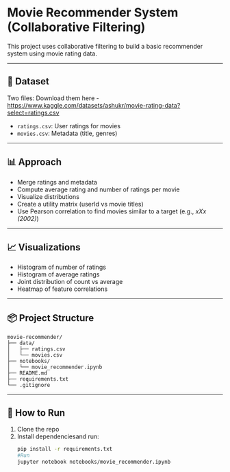 # Movie Recommender System (Collaborative Filtering)

This project uses collaborative filtering to build a basic recommender system using movie rating data.

---

## 📁 Dataset

Two files: Download them here - https://www.kaggle.com/datasets/ashukr/movie-rating-data?select=ratings.csv
- `ratings.csv`: User ratings for movies
- `movies.csv`: Metadata (title, genres)

---

## 📊 Approach

- Merge ratings and metadata
- Compute average rating and number of ratings per movie
- Visualize distributions
- Create a utility matrix (userId vs movie titles)
- Use Pearson correlation to find movies similar to a target (e.g., *xXx (2002)*)

---

## 📈 Visualizations

- Histogram of number of ratings
- Histogram of average ratings
- Joint distribution of count vs average
- Heatmap of feature correlations

---

## 📦 Project Structure
    movie-recommender/
    ├── data/
    │   ├── ratings.csv
    │   └── movies.csv
    ├── notebooks/
    │   └── movie_recommender.ipynb
    ├── README.md
    ├── requirements.txt
    └── .gitignore

---

## 🚀 How to Run

1. Clone the repo  
2. Install dependenciesand run:
   ```bash
   pip install -r requirements.txt
   #Run
   jupyter notebook notebooks/movie_recommender.ipynb

